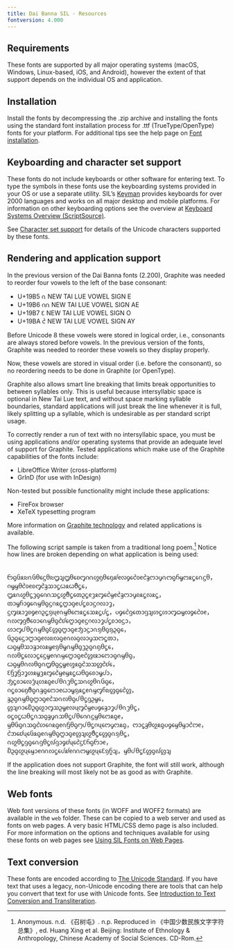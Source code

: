 ```yaml
---
title: Dai Banna SIL - Resources
fontversion: 4.000
---
```


## Requirements

These fonts are supported by all major operating systems (macOS, Windows, Linux-based, iOS, and Android), however the extent of that support depends on the individual OS and application.

## Installation

Install the fonts by decompressing the .zip archive and installing the fonts using the standard font installation process for .ttf (TrueType/OpenType) fonts for your platform. For additional tips see the help page on [Font installation](https://software.sil.org/fonts/installation).

## Keyboarding and character set support

These fonts do not include keyboards or other software for entering text. To type the symbols in these fonts use the keyboarding systems provided in your OS or use a separate utility. SIL’s [Keyman](https://keyman.com/) provides keyboards for over 2000 languages and works on all major desktop and mobile platforms. For information on other keyboarding options see the overview at [Keyboard Systems Overview (ScriptSource)](https://scriptsource.org/entry/ytr8g8n6sw).

See [Character set support](charset.md) for details of the Unicode characters supported by these fonts.

## Rendering and application support

In the previous version of the Dai Banna fonts (2.200), Graphite was needed to reorder four vowels to the left of the base consonant:

- U+19B5	ᦵ	NEW TAI LUE VOWEL SIGN E
- U+19B6	ᦶ	NEW TAI LUE VOWEL SIGN AE
- U+19B7	ᦷ	NEW TAI LUE VOWEL SIGN O
- U+19BA	ᦺ	NEW TAI LUE VOWEL SIGN AY

Before Unicode 8 these vowels were stored in logical order, i.e., consonants are always stored before vowels. In the previous version of the fonts, Graphite was needed to reorder these vowels so they display properly.

Now, these vowels are stored in visual order (i.e. before the consonant), so no reordering needs to be done in Graphite (or OpenType).

Graphite also allows smart line breaking that limits break opportunities to between syllables only.  This is useful because intersyllabic space is optional in New Tai Lue text, and without space marking syllable boundaries, standard applications will just break the line whenever it is full, likely splitting up a syllable, which is undesirable as per standard script usage.

To correctly render a run of text with no intersyllabic space, you must be using applications and/or operating systems that provide an adequate level of support for Graphite. Tested applications which make use of the Graphite capabilities of the fonts include:

- LibreOffice Writer (cross-platform)
- GrInD (for use with InDesign)

Non-tested but possible functionality might include these applications:

- FireFox browser
- XeTeX typesetting program

More information on [Graphite technology](https://scripts.sil.org/RenderingGraphite) and related applications is available.

The following script sample is taken from a traditional long poem.[^sample]  Notice how lines are broken depending on what application is being used:

　　　　ᦝᧂᦑᦸᦰᦵᦑᦲᧈᦓᦲᦰᦗᦻᦗᦲᧈᦈᧅᦶᦐᦏᦲᧈᦏᦾᧉᦟᧁᧈᦺᦞᧉᦺᦃᦂᦱᧇᦵᦂᧂᦆᧄᦂᦸᧃᧈᦵᦓᦲ，ᦅᧄᦙᦲᦺᦞᧉᦈᧅᦺᦃᦉᦱᧃᦍᦸᦍᦹᧃᧈ，ᦗᦸᦵᦖᦲᧃᦡᧂᧈᦶᦉᧃᦖᦹᧃᧈᦎᦳᧃᧉᦡᦸᧅᧈᦺᦙᧉᦺᦃᦂᦱᧇᦈᦸᧃᦟᦸᧃ，ᦎᦱᧄᦆᦱᧁᧈᦵᦙᦲᧂᦓᦅᦸᧃᦦᦱᧂᧉᦔᧃᦈᦱᦓᦅᦟᦱᧆ，ᦓᧅᦕᦱᧆᦈᧁᧉᦅᦳᧃᦣᦴᧉᦵᦙᦲᧈᦂᦸᧃᧈᦉᦸᧃᦔᧃ，ᦢᧁᧈᦺᦋᧈᦎᦱᦋᦻᦠᧃᦠᦱᧅᦒᧄᦟᧁᧈᦺᦞᧉ，ᦵᦟᧅᦋᦹᧈᦞᦱᧈᦵᦙᦲᧂᦺᦊᧈᦦᦱᧂᧉᦓᦅᦟᦱᧆᦔᧃᦈᦱᦞᦓᦱ，ᦠᦱᧅᦔᦲᧃᦵᦙᦲᧂᦷᦜᧂᦦᦱᧂᧉᦁᦱᦓᦱᦵᦣᦲᧂᦣᦳᧂᧈ，ᦑᦳᧂᧈᦓᦱᦦᦱᧂᧉᦟᦰᦟᧂᧉᦵᦟᧂᦟᦱᧇᦉᦂᧃᦎᦱ，ᦍᧂᦙᦲᦉᦱᦃᦱᦟᦸᧄᧉᦣᦲᧄᦵᦙᦲᧂᦡᦳᧂᦵᦏᦲᧃᧈ，ᦵᦟᦲᧃᧈᦟᦱᧃᧈᦓᧄᧉᦶᦙᧈᦦᦱᧂᧉᦺᦜᦕᦱᧈᦂᦱᧂᦵᦙᦲᧂ，ᦍᧂᦙᦲᦵᦟᦲᧂᦵᦗᦲᧂᦓᧄᧉᦐᦸᧂᦺᦉᦉᦜᦺᦊᧈ，ᦷᦌᧆᦌᦱᧆᦠᦸᧄᦡᦸᧅᧈᦺᦙᧉᦙᦸᧃᦍᦲᧂᧈᦈᦱᧄᦔᦱ，ᦁᧃᦞᦱᧈᦟᦤᦴᦠᦸᧂᧉᦔᦲᦵᦡᦲᧃᦉᦵᦖᦲᦵᦑᧂᧈ，ᦅᧃᦞᦱᧈᦏᦹᧂᦵᦃᧂᧈᦂᦱᧉᦍᦱᧄᦣᦸᧃᧉᦵᦙᧅᦆᦰᦜᧂᧈᦺᦜ，ᦃᦳᧂᦵᦙᦲᧂᦦᦱᧂᧉᦺᦉᦵᦟᦲᧂᦔᦲᧃᦋᦳᧄᧈ，ᦜᦻᦅᦱᧈᦚᦳᧂᦖᦱᧅᦉᦳᧄᧉᦟᦴᧅᦺᦙᧉᦢᧁᧈᦃᦱᧆᦔᦲᦵᦡᦲᧃ，ᦞᧃᦞᧃᦍᦲᧃᦵᦉᧂᦃᧇᦵᦉᦲᧃᦔᦲᧈᦶᦓᦙᦲᧈᦂᦸᧂᧉ，ᦙᦲᦑᧂᦵᦉᧂᦺᦠᧈᦅᦸᧂᧉᦵᦌᦲᧂ᧕ᦔᦲᧃᦅᦴᧈᦂᧇᦂᦸᧂ，ᦂᦱᧃᦃᦲᦖᦸᧂᦢᧁᧈᦙᦲᦙᦱᦺᦂᧉ，ᦺᦘᧈᦊᦴᧈᦑᦸᧂᧉᦵᦙᦲᧂᦦᦱᧂᧉᦜᦻᦖᦹᧃᧈᦜᧂᦵᦣᦲᧃ，ᦵᦖᦲᧃᦋᧂᧈᦵᦋᦲᧃ᧞ᦋᦱᧁᦊᦴᧈᦺᦓᦷᦆᧂᦝᦱᧉ，ᦚᦳᧂᦖᦴᧈᦙᦱᧉᦶᦟᧃᧈᦔᦾᧉᦶᦂᧄᦖᦴᧈᦷᦣᦩᦻ，ᦙᦲᦔᦲᧃᦷᦜᧂ᧞ᦜᦻ

[^sample]: Anonymous.  n.d.  《召树屯》.  n.p.  Reproduced in 《中国少数民族文字字符总集》, ed. Huang Xing et al.  Beijing: Institute of Ethnology & Anthropology, Chinese Academy of Social Sciences.  CD-Rom.

If the application does not support Graphite, the font will still work, although the line breaking will most likely not be as good as with Graphite.

## Web fonts

Web font versions of these fonts (in WOFF and WOFF2 formats) are available in the `web` folder. These can be copied to a web server and used as fonts on web pages. A very basic HTML/CSS demo page is also included. For more information on the options and techniques available for using these fonts on web pages see [Using SIL Fonts on Web Pages](http://software.sil.org/fonts/webfonts).

## Text conversion

These fonts are encoded according to [The Unicode Standard](http://unicode.org). If you have text that uses a legacy, non-Unicode encoding there are tools that can help you convert that text for use with Unicode fonts. See [Introduction to Text Conversion and Transliteration](https://scriptsource.org/entry/xlzd6n5aqt).
